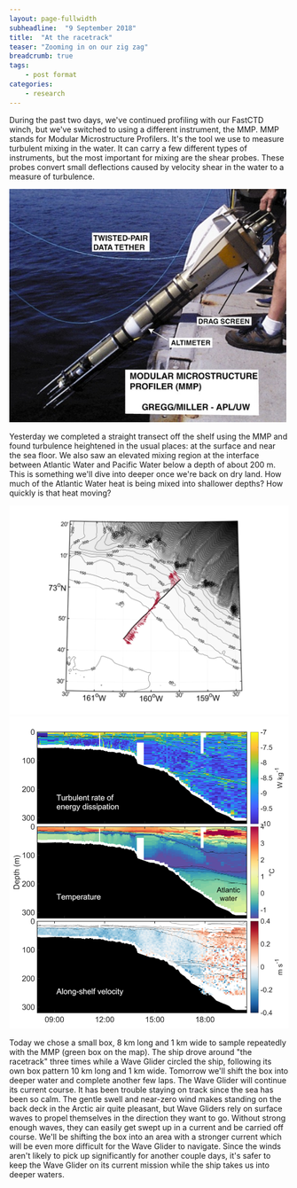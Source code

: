```yaml
---
layout: page-fullwidth
subheadline:  "9 September 2018"
title:  "At the racetrack"
teaser: "Zooming in on our zig zag"
breadcrumb: true
tags:
    - post format
categories:
    - research
---
```


During the past two days, we've continued profiling with our FastCTD winch, but we've switched to using a different instrument, the MMP. MMP stands for Modular Microstructure Profilers. It's the tool we use to measure turbulent mixing in the water. It can carry a few different types of instruments, but the most important for mixing are the shear probes. These probes convert small deflections caused by velocity shear in the water to a measure of turbulence.

<img src="/assets/img/2018_09_09_MMP.jpg" width="500">

Yesterday we completed a straight transect off the shelf using the MMP and found turbulence heightened in the usual places: at the surface and near the sea floor. We also saw an elevated mixing region at the interface between Atlantic Water and Pacific Water below a depth of about 200 m. This is something we'll dive into deeper once we're back on dry land. How much of the Atlantic Water heat is being mixed into shallower depths? How quickly is that heat moving?

<img src="/assets/img/2018_09_09_mmp_survey1_map.png" width="700">
<img src="/assets/img/2018_09_09_mmp_survey1_eps_T_vel.png" width="700">

Today we chose a small box, 8 km long and 1 km wide to sample repeatedly with the MMP (green box on the map). The ship drove around "the racetrack" three times while a Wave Glider circled the ship, following its own box pattern 10 km long and 1 km wide. Tomorrow we'll shift the box into deeper water and complete another few laps. The Wave Glider will continue its current course. It has been trouble staying on track since the sea has been so calm. The gentle swell and near-zero wind makes standing on the back deck in the Arctic air quite pleasant, but Wave Gliders rely on surface waves to propel themselves in the direction they want to go. Without strong enough waves, they can easily get swept up in a current and be carried off course. We'll be shifting the box into an area with a stronger current which will be even more difficult for the Wave Glider to navigate. Since the winds aren't likely to pick up significantly for another couple days, it's safer to keep the Wave Glider on its current mission while the ship takes us into deeper waters.
